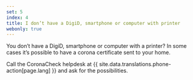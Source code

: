 ```yaml
---
set: 5
index: 4
title: I don’t have a DigiD, smartphone or computer with printer
webonly: true
---
```

You don’t have a DigiD, smartphone or computer with a printer? In some cases it’s possible to have a corona certificate sent to your home.  

Call the CoronaCheck helpdesk at {{ site.data.translations.phone-action[page.lang] }} and ask for the possibilities.
